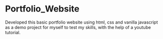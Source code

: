 # Portfolio_Website
Developed this basic portfolio website using html, css and vanilla javascript as a demo project for myself to test my skills, with the help of a youtube tutorial.
